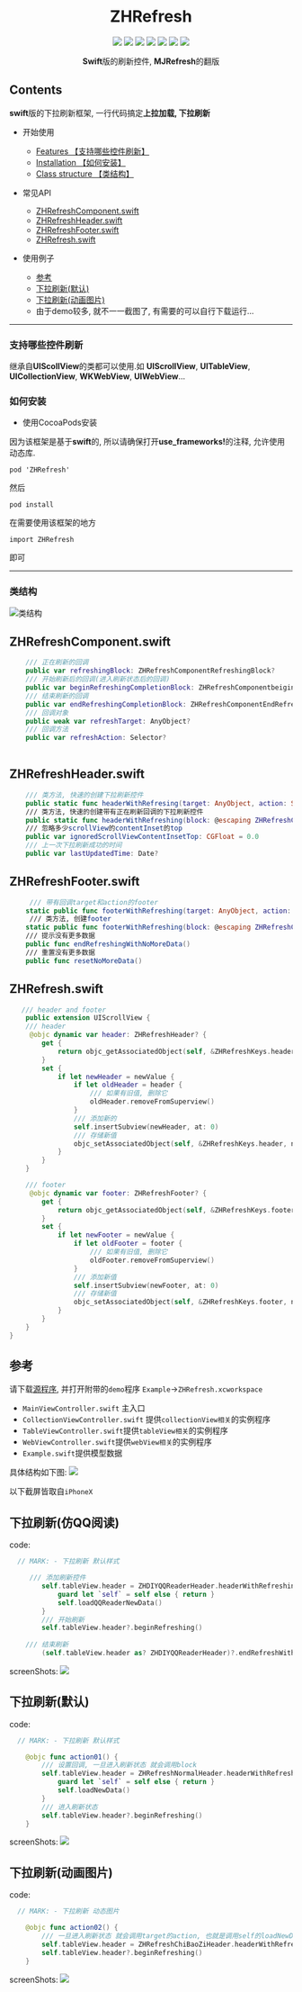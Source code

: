 <h1 align="center">ZHRefresh</h1>

<p align="center">
<a href="https://travis-ci.org/SummerHF/ZHRefresh"><img src="https://travis-ci.org/SummerHF/ZHRefresh.svg?branch=master"></a>
<a href="https://cocoapods.org/pods/ZHRefresh"><img src="https://img.shields.io/cocoapods/v/ZHRefresh.svg?style=flat"></a>
<a><img src="https://img.shields.io/cocoapods/p/ZHNavigationController.svg?style=flat"></a>
<a href="https://cocoapods.org/pods/ZHRefresh"><img src="https://img.shields.io/badge/swift-4.0-orange.svg?style=flat"></a>
<a><img src="https://img.shields.io/github/license/mashape/apistatus.svg?style=flat"></a>
<a href="https://cocoapods.org/pods/ZHRefresh"><img src="https://img.shields.io/pypi/status/Django.svg"></a>
<a href="https://twitter.com/DefinetelyLoser"><img src="https://img.shields.io/badge/twitter-@SummerHF-blue.svg?style=flat"></a>
</p>

<p align="center"><strong>Swift</strong>版的刷新控件, <strong>MJRefresh</strong>的翻版</p>

## Contents

<strong>swift</strong>版的下拉刷新框架, 一行代码搞定<strong>上拉加载, 下拉刷新</strong>

* 开始使用
	* [Features 【支持哪些控件刷新】](#Features)
	* [Installation 【如何安装】](#Install)
	* [Class structure 【类结构】](#structure)
	
* 常见API
	* [ZHRefreshComponent.swift](#ZHRefreshComponent.swift)
	* [ZHRefreshHeader.swift](#ZHRefreshHeader.swift)
	* [ZHRefreshFooter.swift](#ZHRefreshFooter.swift)
	* [ZHRefresh.swift](#ZHRefresh.swift)
* 使用例子
	* [参考](#参考)
	* [下拉刷新(默认)](#the_drop_down_default)
	* [下拉刷新(动画图片)](#the_drop_down_animate)
	* 由于demo较多, 就不一一截图了, 有需要的可以自行下载运行...
	
----------
	
### <a id="Features"></a>支持哪些控件刷新
继承自<strong>UIScollView</strong>的类都可以使用.如
<strong>UIScrollView</strong>, <strong>UITableView</strong>, <strong>UICollectionView</strong>, <strong>WKWebView</strong>, <strong>UIWebView</strong>...

### <a id="Install"></a>如何安装
* 使用CocoaPods安装

因为该框架是基于<strong>swift</strong>的, 所以请确保打开<strong>use_frameworks!</strong>的注释, 允许使用动态库.

```
pod 'ZHRefresh'
```

然后

```
pod install
```

在需要使用该框架的地方

```
import ZHRefresh
```

即可

---------------

### <a id="structure"></a>类结构
![类结构](https://ws4.sinaimg.cn/large/006tNc79gy1frb7sduotwj313u0b7q3b.jpg)


## <a id="ZHRefreshComponent.swift"></a>ZHRefreshComponent.swift

```swift
    /// 正在刷新的回调
    public var refreshingBlock: ZHRefreshComponentRefreshingBlock?
    /// 开始刷新后的回调(进入刷新状态后的回调)
    public var beginRefreshingCompletionBlock: ZHRefreshComponentbeiginRefreshingCompletionBlock?
    /// 结束刷新的回调
    public var endRefreshingCompletionBlock: ZHRefreshComponentEndRefreshingCompletionBlock?
    /// 回调对象
    public weak var refreshTarget: AnyObject?
    /// 回调方法
    public var refreshAction: Selector?
    
```

## <a id="ZHRefreshHeader.swift"></a>ZHRefreshHeader.swift

```swift
    /// 类方法, 快速的创建下拉刷新控件
    public static func headerWithRefresing(target: AnyObject, action: Selector) -> ZHRefreshHeader
    /// 类方法, 快速的创建带有正在刷新回调的下拉刷新控件
    public static func headerWithRefreshing(block: @escaping ZHRefreshComponentRefreshingBlock) -> ZHRefreshHeader
    /// 忽略多少scrollView的contentInset的top
    public var ignoredScrollViewContentInsetTop: CGFloat = 0.0
    /// 上一次下拉刷新成功的时间
    public var lastUpdatedTime: Date?
```

## <a id="ZHRefreshFooter.swift"></a>ZHRefreshFooter.swift

```swift
	 /// 带有回调target和action的footer
    static public func footerWithRefreshing(target: AnyObject, action: Selector) -> ZHRefreshFooter
	 /// 类方法, 创建footer
    static public func footerWithRefreshing(block: @escaping ZHRefreshComponentRefreshingBlock) -> ZHRefreshFooter
    /// 提示没有更多数据
    public func endRefreshingWithNoMoreData()
    /// 重置没有更多数据
    public func resetNoMoreData()
```

## <a id="ZHRefresh.swift"></a>ZHRefresh.swift

```swift
   /// header and footer
	public extension UIScrollView {
    /// header
     @objc dynamic var header: ZHRefreshHeader? {
        get {
            return objc_getAssociatedObject(self, &ZHRefreshKeys.header) as? ZHRefreshHeader
        }
        set {
            if let newHeader = newValue {
                if let oldHeader = header {
                    /// 如果有旧值, 删除它
                    oldHeader.removeFromSuperview()
                }
                /// 添加新的
                self.insertSubview(newHeader, at: 0)
                /// 存储新值
                objc_setAssociatedObject(self, &ZHRefreshKeys.header, newValue, objc_AssociationPolicy.OBJC_ASSOCIATION_ASSIGN)
            }
        }
    }

    /// footer
     @objc dynamic var footer: ZHRefreshFooter? {
        get {
            return objc_getAssociatedObject(self, &ZHRefreshKeys.footer) as? ZHRefreshFooter
        }
        set {
            if let newFooter = newValue {
                if let oldFooter = footer {
                    /// 如果有旧值, 删除它
                    oldFooter.removeFromSuperview()
                }
                /// 添加新值
                self.insertSubview(newFooter, at: 0)
                /// 存储新值
                objc_setAssociatedObject(self, &ZHRefreshKeys.footer, newValue, objc_AssociationPolicy.OBJC_ASSOCIATION_ASSIGN)
            }
        }
    }
}
```

## <a id="参考"></a>参考
请下载[源程序](https://github.com/SummerHF/ZHRefresh), 并打开附带的`demo`程序 `Example`->`ZHRefresh.xcworkspace`

* `MainViewController.swift` 主入口
* `CollectionViewController.swift` 提供`collectionView相关`的实例程序
* `TableViewController.swift`提供`tableView相关`的实例程序
* `WebViewController.swift`提供`webView相关`的实例程序
* `Example.swift`提供模型数据

具体结构如下图:
![](https://ws2.sinaimg.cn/large/006tNc79gy1frb8qg100wj30960a10sy.jpg)


以下截屏皆取自`iPhoneX`

## <a id="the_drop_down_qq_reader"></a>下拉刷新(仿QQ阅读)

code:
```swift
  // MARK: - 下拉刷新 默认样式

     /// 添加刷新控件
        self.tableView.header = ZHDIYQQReaderHeader.headerWithRefreshing { [weak self] in
            guard let `self` = self else { return }
            self.loadQQReaderNewData()
        }
        /// 开始刷新
        self.tableView.header?.beginRefreshing()
	
	/// 结束刷新 
        (self.tableView.header as? ZHDIYQQReaderHeader)?.endRefreshWith(success: true)
```
screenShots:
![](https://ws2.sinaimg.cn/large/006tKfTcgy1ft3nkwkx29g309f0kgq66.gif)


## <a id="the_drop_down_default"></a>下拉刷新(默认)

code:
```swift
  // MARK: - 下拉刷新 默认样式

    @objc func action01() {
        /// 设置回调, 一旦进入刷新状态 就会调用block
        self.tableView.header = ZHRefreshNormalHeader.headerWithRefreshing { [weak self] in
            guard let `self` = self else { return }
            self.loadNewData()
        }
        /// 进入刷新状态
        self.tableView.header?.beginRefreshing()
    }
```
screenShots:
![](https://ws1.sinaimg.cn/large/006tNc79gy1frb9f0li9ng308k0ihgni.gif)

## <a id="the_drop_down_animate"></a>下拉刷新(动画图片)

code:
```swift
  // MARK: - 下拉刷新 动态图片

    @objc func action02() {
        /// 一旦进入刷新状态 就会调用target的action, 也就是调用self的loadNewData
        self.tableView.header = ZHRefreshChiBaoZiHeader.headerWithRefresing(target: self, action: #selector(loadNewData))
        self.tableView.header?.beginRefreshing()
    }
```
screenShots:
![](https://ws1.sinaimg.cn/large/006tNc79gy1frb9fyem4mg308k0ihgog.gif)


